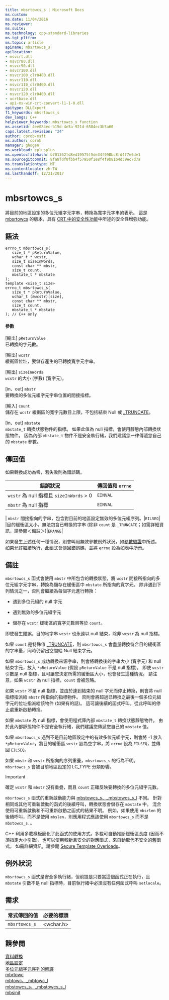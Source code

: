```yaml
---
title: mbsrtowcs_s | Microsoft Docs
ms.custom: 
ms.date: 11/04/2016
ms.reviewer: 
ms.suite: 
ms.technology: cpp-standard-libraries
ms.tgt_pltfrm: 
ms.topic: article
apiname: mbsrtowcs_s
apilocation:
- msvcrt.dll
- msvcr80.dll
- msvcr90.dll
- msvcr100.dll
- msvcr100_clr0400.dll
- msvcr110.dll
- msvcr110_clr0400.dll
- msvcr120.dll
- msvcr120_clr0400.dll
- ucrtbase.dll
- api-ms-win-crt-convert-l1-1-0.dll
apitype: DLLExport
f1_keywords: mbsrtowcs_s
dev_langs: C++
helpviewer_keywords: mbsrtowcs_s function
ms.assetid: 4ee084ec-b15d-4e5a-921d-6584ec3b5a60
caps.latest.revision: "24"
author: corob-msft
ms.author: corob
manager: ghogen
ms.workload: cplusplus
ms.openlocfilehash: b701362fd8ed19575f5de34f998bc8fd4f7e6de1
ms.sourcegitcommit: 8fa8fdf0fbb4f57950f1e8f4f9b81b4d39ec7d7a
ms.translationtype: MT
ms.contentlocale: zh-TW
ms.lasthandoff: 12/21/2017
---
```

# <a name="mbsrtowcss"></a>mbsrtowcs_s
將目前的地區設定的多位元組字元字串，轉換為寬字元字串的表示。 這是 [mbsrtowcs](../../c-runtime-library/reference/mbsrtowcs.md) 的版本，具有 [CRT 中的安全性功能](../../c-runtime-library/security-features-in-the-crt.md)中所述的安全性增強功能。  
  
## <a name="syntax"></a>語法  
  
```  
errno_t mbsrtowcs_s(  
   size_t * pReturnValue,  
   wchar_t * wcstr,  
   size_t sizeInWords,  
   const char ** mbstr,  
   size_t count,  
   mbstate_t * mbstate  
);  
template <size_t size>  
errno_t mbsrtowcs_s(  
   size_t * pReturnValue,  
   wchar_t (&wcstr)[size],  
   const char ** mbstr,  
   size_t count,  
   mbstate_t * mbstate  
); // C++ only  
```  
  
#### <a name="parameters"></a>參數  
 [輸出] `pReturnValue`  
 已轉換的字元數。  
  
 [輸出] `wcstr`  
 緩衝區位址，要儲存產生的已轉換寬字元字串。  
  
 [輸出] `sizeInWords`  
 `wcstr` 的大小 (字數) (寬字元)。  
  
 [in、out] `mbstr`  
 要轉換的多位元組字元字串位置的間接指標。  
  
 [輸入] `count`  
 儲存在 `wcstr` 緩衝區的寬字元數目上限，不包括結束 Null 或 [_TRUNCATE](../../c-runtime-library/truncate.md)。  
  
 [in、out] `mbstate`  
 `mbstate_t` 轉換狀態物件的指標。 如果此值為 null 指標，會使用靜態內部轉換狀態物件。 因為內部 `mbstate_t` 物件不是安全執行緒，我們建議您一律傳遞您自己的 `mbstate` 參數。  
  
## <a name="return-value"></a>傳回值  
 如果轉換成功為零，若失敗則為錯誤碼。  
  
|錯誤狀況|傳回值和 `errno`|  
|---------------------|------------------------------|  
|`wcstr` 為 null 指標且 `sizeInWords` > 0|`EINVAL`|  
|`mbstr` 為 null 指標|`EINVAL`|  
|
          `mbstr` 間接指向的字串，包含對目前的地區設定無效的多位元組序列。|`EILSEQ`|  
|目的緩衝區太小，無法包含已轉換的字串 (除非 `count` 是 `_TRUNCATE`；如需詳細資訊，請參閱＜備註＞)|`ERANGE`|  
  
 如果發生上述任何一種情況，則會叫用無效參數例外狀況，如[參數驗證](../../c-runtime-library/parameter-validation.md)中所述。 如果允許繼續執行，此函式會傳回錯誤碼，並將 `errno` 設為如表中所示。  
  
## <a name="remarks"></a>備註  
 `mbsrtowcs_s` 函式會使用 `mbstr` 中所包含的轉換狀態，將 `wcstr` 間接所指向的多位元組字元字串，轉換為儲存在緩衝區中 `mbstate` 所指向的寬字元。 除非遇到下列情況之一，否則會繼續為每個字元進行轉換：  
  
-   遇到多位元組的 null 字元  
  
-   遇到無效的多位元組字元  
  
-   儲存在 `wcstr` 緩衝區的寬字元數目等於 `count`。  
  
 即使發生錯誤，目的地字串 `wcstr` 也永遠以 null 結束，除非 `wcstr` 為 null 指標。  
  
 如果 `count` 是特殊值 [_TRUNCATE](../../c-runtime-library/truncate.md)，則 `mbsrtowcs_s` 會盡量轉換符合目的緩衝區的字串量，同時仍留出空間給 Null 結束字元。  
  
 如果 `mbsrtowcs_s` 成功轉換來源字串，則會將轉換後的字串大小 (寬字元) 和 null 結束字元，放入 `*pReturnValue` (假設 `pReturnValue` 不是 null 指標)。 即使 `wcstr` 引數是 null 指標，且可讓您決定所需的緩衝區大小，也會發生這種情況。 請注意，如果 `wcstr` 為 null 指標，`count` 會被忽略。  
  
 如果 `wcstr` 不是 null 指標，並由於達到結束的 null 字元而停止轉換，則會將 null 指標指派給 `mbstr` 所指向的指標物件。 否則會將超過已轉換之最後一個多位元組字元的位址指派給該物件 (如果有的話)。 這可讓後續的函式呼叫，從此呼叫的停止處重新啟動轉換。  
  
 如果 `mbstate` 為 null 指標，會使用程式庫內部 `mbstate_t` 轉換狀態靜態物件。 由於此內部靜態物件不是安全執行緒，我們建議您傳遞您自己的 `mbstate` 值。  
  
 如果 `mbsrtowcs_s` 遇到不是目前地區設定中的有效多位元組字元，則會將 -1 放入 `*pReturnValue`，將目的緩衝區 `wcstr` 設為空字串，將 `errno` 設為 `EILSEQ`，並傳回 `EILSEQ`。  
  
 如果 `mbstr` 和 `wcstr` 所指向的序列重疊，`mbsrtowcs_s` 的行為不明。 `mbsrtowcs_s` 會被目前地區設定的 LC_TYPE 分類影響。  
  
> [!IMPORTANT]
>  確定 `wcstr` 和 `mbstr` 沒有重疊，而且 `count` 正確反映要轉換的多位元組字元數。  
  
 `mbsrtowcs_s` 函式的重新啟動能力與 [mbstowcs_s、_mbstowcs_s_l](../../c-runtime-library/reference/mbstowcs-s-mbstowcs-s-l.md) 不同。 針對相同或其他可重新啟動的函式的後續呼叫，轉換狀態會儲存在 `mbstate` 中。 混合使用可重新啟動和不可重新啟動之函式的結果不明。 例如，如果使用 `mbsrlen` 的後續呼叫，而不是使用 `mbslen`，則應用程式應該使用 `mbsrtowcs_s` 而不是 `mbstowcs_s.`。  
  
 C++ 利用多載樣板簡化了此函式的使用方式。多載可自動推斷緩衝區長度 (因而不須指定大小引數)，也可以使用較新且安全的對應函式，來自動取代不安全的舊函式。 如需詳細資訊，請參閱 [Secure Template Overloads](../../c-runtime-library/secure-template-overloads.md)。  
  
## <a name="exceptions"></a>例外狀況  
 `mbsrtowcs_s` 函式是安全多執行緒，但前提是只要當這個函式正在執行，且 `mbstate` 引數不是 null 指標時，目前執行緒中必須沒有任何函式呼叫 `setlocale`。  
  
## <a name="requirements"></a>需求  
  
|常式傳回的值|必要的標頭|  
|-------------|---------------------|  
|`mbsrtowcs_s`|\<wchar.h>|  
  
## <a name="see-also"></a>請參閱  
 [資料轉換](../../c-runtime-library/data-conversion.md)   
 [地區設定](../../c-runtime-library/locale.md)   
 [多位元組字元序列的解譯](../../c-runtime-library/interpretation-of-multibyte-character-sequences.md)   
 [mbrtowc](../../c-runtime-library/reference/mbrtowc.md)   
 [mbtowc、_mbtowc_l](../../c-runtime-library/reference/mbtowc-mbtowc-l.md)   
 [mbstowcs_s、_mbstowcs_s_l](../../c-runtime-library/reference/mbstowcs-s-mbstowcs-s-l.md)   
 [mbsinit](../../c-runtime-library/reference/mbsinit.md)